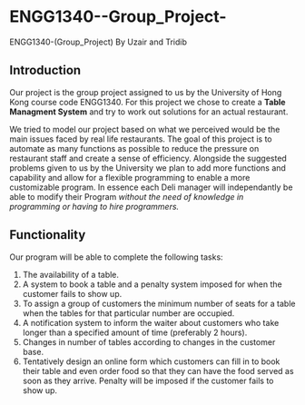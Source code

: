 # ENGG1340--Group_Project-
ENGG1340-(Group_Project) By Uzair and Tridib

## Introduction
Our project is the group project assigned to us by the University of Hong Kong course code ENGG1340.
For this project we chose to create a **Table Managment System** and try to work out solutions for an actual restaurant.

We tried to model our project based on what we perceived would be the main issues faced by real life restaurants.
The goal of this project is to automate as many functions as possible to reduce the pressure on restaurant staff and create a sense of efficiency.
Alongside the suggested problems given to us by the University we plan to add more functions and capability and allow for a flexible programming to enable a more customizable program. In essence each Deli manager will independantly be able to modify their Program *without the need of knowledge in programming or having to hire programmers.*

## Functionality

Our program will be able to complete the following tasks:

1. The availability of a table.
2. A system to book a table and a penalty system imposed for when the customer fails to show up.
3. To assign a group of customers the minimum number of seats for a table when the tables for that particular number are occupied.
4. A notification system to inform the waiter about customers who take longer than a specified amount of time (preferably 2 hours).
5. Changes in number of tables according to changes in the customer base.
6. Tentatively design an online form which customers can fill in to book their table and even order food so that they can have the food served as soon as they arrive. Penalty will be imposed if the customer fails to show up.
